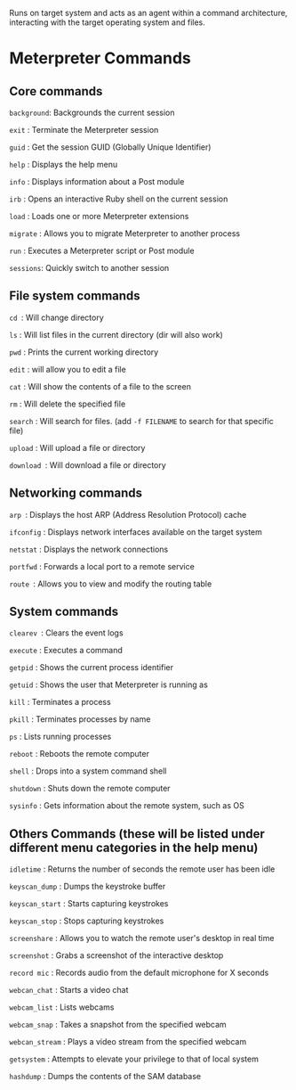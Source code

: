 Runs on target system and acts as an agent within a command architecture, interacting with the target operating system and files.
# Meterpreter Commands
## Core commands

`background`: Backgrounds the current session

`exit` : Terminate the Meterpreter session

`guid` : Get the session GUID (Globally Unique Identifier)

`help` : Displays the help menu

`info` : Displays information about a Post module

`irb` : Opens an interactive Ruby shell on the current session

`load` : Loads one or more Meterpreter extensions

`migrate` : Allows you to migrate Meterpreter to another process

`run` : Executes a Meterpreter script or Post module

`sessions`: Quickly switch to another session


## File system commands
`cd `: Will change directory

`ls` : Will list files in the current directory (dir will also work)

`pwd` : Prints the current working directory

`edit` : will allow you to edit a file

`cat` : Will show the contents of a file to the screen

`rm` : Will delete the specified file

`search` : Will search for files. (add `-f FILENAME` to search for that specific file)

`upload` : Will upload a file or directory

`download `: Will download a file or directory

## Networking commands
`arp `: Displays the host ARP (Address Resolution Protocol) cache

`ifconfig` : Displays network interfaces available on the target system

`netstat` : Displays the network connections

`portfwd` : Forwards a local port to a remote service

`route `: Allows you to view and modify the routing table

## System commands
`clearev `: Clears the event logs

`execute` : Executes a command

`getpid` : Shows the current process identifier

`getuid` : Shows the user that Meterpreter is running as

`kill` : Terminates a process

`pkill` : Terminates processes by name

`ps` : Lists running processes

`reboot` : Reboots the remote computer

`shell` : Drops into a system command shell

`shutdown` : Shuts down the remote computer

`sysinfo` : Gets information about the remote system, such as OS

## Others Commands (these will be listed under different menu categories in the help menu)
`idletime` : Returns the number of seconds the remote user has been idle

`keyscan_dump` : Dumps the keystroke buffer

`keyscan_start` : Starts capturing keystrokes

`keyscan_stop` : Stops capturing keystrokes

`screenshare` : Allows you to watch the remote user's desktop in real time

`screenshot` : Grabs a screenshot of the interactive desktop

`record mic` : Records audio from the default microphone for X seconds

`webcan_chat` : Starts a video chat

`webcam_list` : Lists webcams

`webcam_snap` : Takes a snapshot from the specified webcam

`webcan_stream` : Plays a video stream from the specified webcam

`getsystem` : Attempts to elevate your privilege to that of local system

`hashdump` : Dumps the contents of the SAM database
